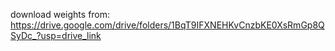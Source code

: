 download weights from: https://drive.google.com/drive/folders/1BqT9IFXNEHKvCnzbKE0XsRmGp8QSyDc_?usp=drive_link